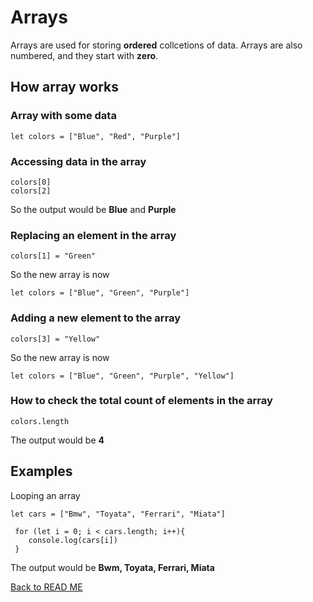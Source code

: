 # Arrays
Arrays are used for storing **ordered** collcetions of data.
Arrays are also numbered, and they start with **zero**.

## How array works
### Array with some data

```
let colors = ["Blue", "Red", "Purple"]
```

### Accessing data in the array

```
colors[0]
colors[2]
```

So the output would be **Blue** and **Purple**

### Replacing an element in the array

```
colors[1] = "Green"
```

So the new array is now

```
let colors = ["Blue", "Green", "Purple"]
```

### Adding a new element to the array

```
colors[3] = "Yellow"
```

So the new array is now

```
let colors = ["Blue", "Green", "Purple", "Yellow"]
```

### How to check the total count of elements in the array

```
colors.length
```

The output would be **4**

## Examples
Looping an array

```
let cars = ["Bmw", "Toyata", "Ferrari", "Miata"]
 
 for (let i = 0; i < cars.length; i++){
    console.log(cars[i])
 }
 ```
 
 The output would be **Bwm, Toyata, Ferrari, Miata**

 [Back to READ ME](README.md)